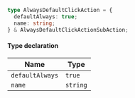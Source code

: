 ```ts
type AlwaysDefaultClickAction = {
  defaultAlways: true;
  name: string;
} & AlwaysDefaultClickActionSubAction;
```

#### Type declaration

| Name            | Type     |
| --------------- | -------- |
| `defaultAlways` | `true`   |
| `name`          | `string` |
